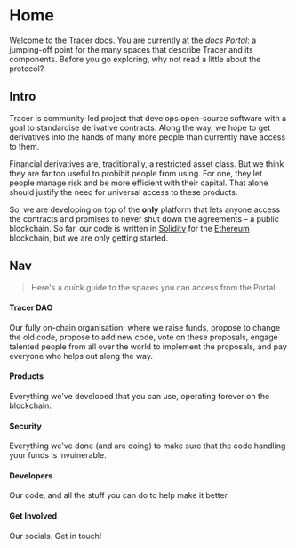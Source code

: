 # Home

Welcome to the Tracer docs. You are currently at the _docs Portal_: a jumping-off point for the many spaces that describe Tracer and its components. Before you go exploring, why not read a little about the protocol?

## Intro

Tracer is community-led project that develops open-source software with a goal to standardise derivative contracts. Along the way, we hope to get derivatives into the hands of many more people than currently have access to them. &#x20;

Financial derivatives are, traditionally, a restricted asset class. But we think they are far too useful to prohibit people from using. For one, they let people manage risk and be more efficient with their capital. That alone should justify the need for universal access to these products.&#x20;

So, we are developing on top of the **only** platform that lets anyone access the contracts and promises to never shut down the agreements – a public blockchain. So far, our code is written in [Solidity](https://soliditylang.org) for the [Ethereum](https://ethereum.org/en/) blockchain, but we are only getting started.&#x20;

## Nav

> Here's a quick guide to the spaces you can access from the Portal:

#### Tracer DAO

Our fully on-chain organisation; where we raise funds, propose to change the old code, propose to add new code, vote on these proposals, engage talented people from all over the world to implement the proposals, and pay everyone who helps out along the way. &#x20;

#### Products&#x20;

Everything we've developed that you can use, operating forever on the blockchain.&#x20;

#### Security

Everything we've done (and are doing) to make sure that the code handling your funds is invulnerable.

#### Developers&#x20;

Our code, and all the stuff you can do to help make it better.&#x20;

#### Get Involved&#x20;

Our socials. Get in touch!
